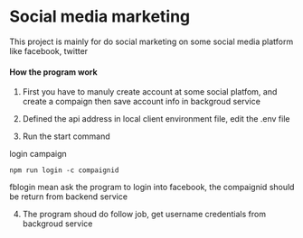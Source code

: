 # Social media marketing

This project is mainly for do social marketing on some social media platform like facebook, twitter

#### How the program work

1. First you have to manuly create account at some social platfom, and create a compaign then save account info in backgroud service

2. Defined the api address in local client environment file, edit the .env file

3. Run the start command

login campaign
```
npm run login -c compaignid
```
fblogin mean ask the program to login into facebook, the compaignid should be return from backend service


4. The program shoud do follow job, get username credentials from backgroud service




